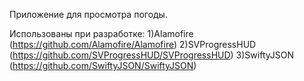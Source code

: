 Приложение для просмотра погоды.

Использованы при разработке:
	1)Alamofire (https://github.com/Alamofire/Alamofire)
	2)SVProgressHUD (https://github.com/SVProgressHUD/SVProgressHUD)
	3)SwiftyJSON (https://github.com/SwiftyJSON/SwiftyJSON)
